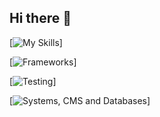 ## Hi there 👋

<!--
**aleaguilar01/aleaguilar01** is a ✨ _special_ ✨ repository because its `README.md` (this file) appears on your GitHub profile.

Here are some ideas to get you started:

- 🔭 I’m currently working on ...
- 🌱 I’m currently learning ...
- 👯 I’m looking to collaborate on ...
- 🤔 I’m looking for help with ...
- 💬 Ask me about ...
- 📫 How to reach me: ...
- 😄 Pronouns: ...
- ⚡ Fun fact: ...
-->

[![My Skills](https://skillicons.dev/icons?i=js,html,CSS,py,ruby,ts)]

[![Frameworks](https://skillicons.dev/icons?i=bootstrap,express,jquery,nestjs,nodejs,rails,react,sass,vite)]

[![Testing](https://skillicons.dev/icons?i=cypress,jest)]

[![Systems, CMS and Databases](https://skillicons.dev/icons?i=git,github,postgres,prisma,redis,selenium)]


